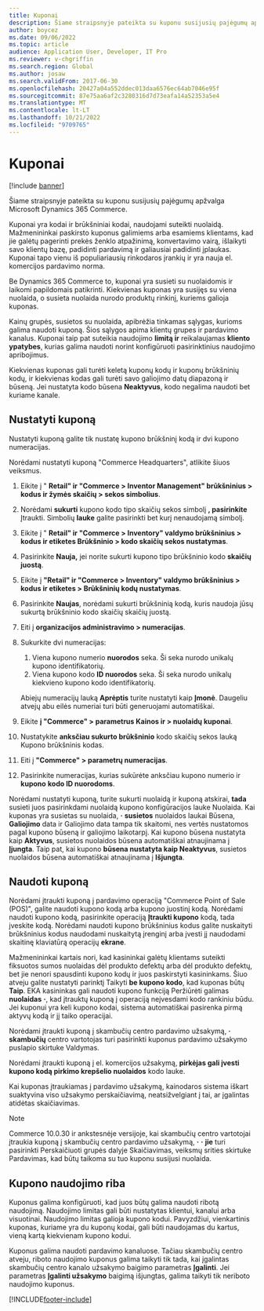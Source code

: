 ```yaml
---
title: Kuponai
description: Šiame straipsnyje pateikta su kuponu susijusių pajėgumų apžvalga Microsoft Dynamics 365 Commerce.
author: boycez
ms.date: 09/06/2022
ms.topic: article
audience: Application User, Developer, IT Pro
ms.reviewer: v-chgriffin
ms.search.region: Global
ms.author: josaw
ms.search.validFrom: 2017-06-30
ms.openlocfilehash: 20427a04a552ddec013daa6576ec64ab7046e95f
ms.sourcegitcommit: 87e75aa6af2c3280316d7d73eafa14a52353a5e4
ms.translationtype: MT
ms.contentlocale: lt-LT
ms.lasthandoff: 10/21/2022
ms.locfileid: "9709765"
---
```

# <a name="coupons"></a>Kuponai

[!include [banner](../includes/banner.md)]

Šiame straipsnyje pateikta su kuponu susijusių pajėgumų apžvalga Microsoft Dynamics 365 Commerce.

Kuponai yra kodai ir brūkšniniai kodai, naudojami suteikti nuolaidą. Mažmenininkai paskirsto kuponus galimiems arba esamiems klientams, kad jie galėtų pagerinti prekės ženklo atpažinimą, konvertavimo vairą, išlaikyti savo klientų bazę, padidinti pardavimą ir galiausiai padidinti įplaukas. Kuponai tapo vienu iš populiariausių rinkodaros įrankių ir yra nauja el. komercijos pardavimo norma.

Be Dynamics 365 Commerce to, kuponai yra susieti su nuolaidomis ir laikomi papildomais patikrinti. Kiekvienas kuponas yra susijęs su viena nuolaida, o susieta nuolaida nurodo produktų rinkinį, kuriems galioja kuponas.

Kainų grupės, susietos su nuolaida, apibrėžia tinkamas sąlygas, kurioms galima naudoti kuponą. Šios sąlygos apima klientų grupes ir pardavimo kanalus. Kuponai taip pat suteikia naudojimo **limitą ir** reikalaujamas **kliento ypatybes**, kurias galima naudoti norint konfigūruoti pasirinktinius naudojimo apribojimus.

Kiekvienas kuponas gali turėti keletą kuponų kodų ir kuponų brūkšninių kodų, ir kiekvienas kodas gali turėti savo galiojimo datų diapazoną ir būseną. Jei nustatyta kodo būsena **Neaktyvus**, kodo negalima naudoti bet kuriame kanale.

## <a name="set-up-a-coupon"></a>Nustatyti kuponą

Nustatyti kuponą galite tik nustatę kupono brūkšninį kodą ir dvi kupono numeracijas.

Norėdami nustatyti kuponą "Commerce Headquarters", atlikite šiuos veiksmus.

1. Eikite į " **Retail" ir "Commerce \> Inventor Management" brūkšninius \> kodus ir žymės skaičių \> sekos simbolius**.
1. Norėdami **sukurti** kupono kodo tipo skaičių sekos simbolį **, pasirinkite** Įtraukti. Simbolių **lauke** galite pasirinkti bet kurį nenaudojamą simbolį.
1. Eikite į " **Retail" ir "Commerce \> Inventory" valdymo brūkšninius \> kodus ir etiketes Brūkšninio \> kodo skaičių sekos nustatymas**.
1. Pasirinkite **Nauja,** jei norite sukurti kupono tipo brūkšninio kodo **skaičių juostą**.
1. Eikite į **"Retail" ir "Commerce \> Inventory" valdymo brūkšninius \> kodus ir etiketes \> Brūkšninių kodų nustatymas**.
1. Pasirinkite **Naujas**, norėdami sukurti brūkšninią kodą, kuris naudoja jūsų sukurtą brūkšninio kodo skaičių skaičių juostą.
1. Eiti į **organizacijos administravimo \> numeracijas**.
1. Sukurkite dvi numeracijas:

    1. Viena kupono numerio **nuorodos** seka. Ši seka nurodo unikalų kupono identifikatorių.
    1. Viena kupono kodo **ID nuorodos** seka. Ši seka nurodo unikalų kiekvieno kupono kodo identifikatorių.

    Abiejų numeracijų lauką **Aprėptis** turite nustatyti kaip **Įmonė**. Daugeliu atvejų abu eilės numeriai turi būti generuojami automatiškai.

1. Eikite **į "Commerce" \> parametrus Kainos ir \> nuolaidų kuponai**.
1. Nustatykite **anksčiau sukurto brūkšninio** kodo skaičių sekos lauką Kupono brūkšninis kodas.
1. Eiti į **"Commerce" \> parametrų numeracijas**.
1. Pasirinkite numeracijas, kurias sukūrėte anksčiau kupono numerio ir **kupono** **kodo ID nuorodoms**.

Norėdami nustatyti kuponą, turite sukurti nuolaidą ir kuponą atskirai, **tada** susieti juos pasirinkdami nuolaidą kupono konfigūracijos lauke Nuolaida. Kai kuponas yra susietas su nuolaida, **·** **susietos** nuolaidos laukai Būsena, **Galiojimo** data ir Galiojimo data tampa tik skaitomi, nes vertės nustatomos pagal kupono būseną ir galiojimo laikotarpį. Kai kupono būsena nustatyta kaip **Aktyvus**, susietos nuolaidos būsena automatiškai atnaujinama į **Įjungta**. Taip pat, kai kupono **būsena nustatyta kaip Neaktyvus**, susietos nuolaidos būsena automatiškai atnaujinama į **Išjungta**.

## <a name="use-a-coupon"></a>Naudoti kuponą

Norėdami įtraukti kuponą į pardavimo operaciją "Commerce Point of Sale (POS)", galite naudoti kupono kodą arba kupono juostinį kodą. Norėdami naudoti kupono kodą, pasirinkite operaciją **Įtraukti kupono** kodą, tada įveskite kodą. Norėdami naudoti kupono brūkšninius kodus galite nuskaityti brūkšninius kodus naudodami nuskaitytą įrenginį arba įvesti jį naudodami skaitinę klaviatūrą operacijų **ekrane**.

Mažmenininkai kartais nori, kad kasininkai galėtų klientams suteikti fiksuotos sumos nuolaidas dėl produkto defektų arba dėl produkto defektų, bet jie nenori spausdinti kupono kodų ir juos paskirstyti kasininkams. Šiuo atveju galite nustatyti parinktį Taikyti **be kupono kodo**, kad kuponas būtų **Taip**. EKA kasininkas gali naudoti kupono funkciją Peržiūrėti galimas **nuolaidas** **·**, kad įtrauktų kuponą į operaciją neįvesdami kodo rankiniu būdu. Jei kuponui yra keli kupono kodai, sistema automatiškai pasirenka pirmą aktyvų kodą ir jį taiko operacijai.

Norėdami įtraukti kuponą į skambučių centro pardavimo užsakymą, **·** **skambučių** centro vartotojas turi pasirinkti kuponus pardavimo užsakymo puslapio skirtuke Valdymas.

Norėdami įtraukti kuponą į el. komercijos užsakymą, **pirkėjas gali įvesti kupono kodą pirkimo krepšelio nuolaidos** kodo lauke.

Kai kuponas įtraukiamas į pardavimo užsakymą, kainodaros sistema iškart suaktyvina viso užsakymo perskaičiavimą, neatsižvelgiant į tai, ar įgalintas atidėtas skaičiavimas.

> [!NOTE]
> Commerce 10.0.30 ir ankstesnėje versijoje, kai skambučių centro vartotojai įtraukia kuponą į skambučių centro pardavimo užsakymą, **·** **·** **jie** turi pasirinkti Perskaičiuoti grupės dalyje Skaičiavimas, veiksmų srities skirtuke Pardavimas, kad būtų taikoma su tuo kuponu susijusi nuolaida.

## <a name="coupon-usage-limit"></a>Kupono naudojimo riba

Kuponus galima konfigūruoti, kad juos būtų galima naudoti ribotą naudojimą. Naudojimo limitas gali būti nustatytas klientui, kanalui arba visuotinai. Naudojimo limitas galioja kupono kodui. Pavyzdžiui, vienkartinis kuponas, kuriame yra du kuponų kodai, gali būti naudojamas du kartus, vieną kartą kiekvienam kupono kodui.

Kuponus galima naudoti pardavimo kanaluose. Tačiau skambučių centro atveju, riboto naudojimo kuponus galima taikyti tik tada, kai įgalintas skambučių centro kanalo užsakymo baigimo parametras **Įgalinti**. Jei parametras **Įgalinti užsakymo** baigimą išjungtas, galima taikyti tik neriboto naudojimo kuponus.

[!INCLUDE[footer-include](../includes/footer-banner.md)]
